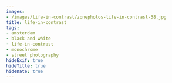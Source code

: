 ```yaml
---
images:
- /images/life-in-contrast/zonephotos-life-in-contrast-38.jpg
title: life-in-contrast
tags:
- amsterdam
- black and white
- life-in-contrast
- monochrome
- street photography
hideExif: true
hideTitle: true
hideDate: true
---
```

